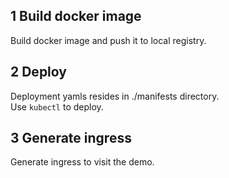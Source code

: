 ## 1 Build docker image
Build docker image and push it to local registry.

## 2 Deploy
Deployment yamls resides in ./manifests directory.  
Use `kubectl` to deploy.

## 3 Generate ingress
Generate ingress to visit the demo. 
